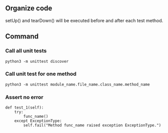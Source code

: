 ## Organize code

setUp() and tearDown() will be executed before and after each test method.

## Command

### Call all unit tests

```
python3 -m unittest discover
```

### Call unit test for one method

```
python3 -m unittest module_name.file_name.class_name.method_name
```

### Assert no error

```
def test_1(self):
    try:
        func_name()
    except ExceptionType:
        self.fail("Method func_name raised exception ExceptionType.")
```

